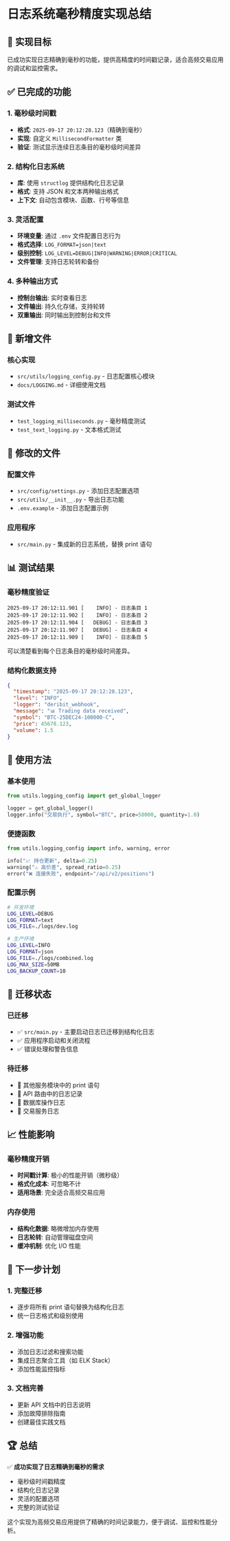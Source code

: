 # 日志系统毫秒精度实现总结

## 🎯 实现目标

已成功实现日志精确到毫秒的功能，提供高精度的时间戳记录，适合高频交易应用的调试和监控需求。

## ✅ 已完成的功能

### 1. 毫秒级时间戳
- **格式**: `2025-09-17 20:12:28.123`（精确到毫秒）
- **实现**: 自定义 `MillisecondFormatter` 类
- **验证**: 测试显示连续日志条目的毫秒级时间差异

### 2. 结构化日志系统
- **库**: 使用 `structlog` 提供结构化日志记录
- **格式**: 支持 JSON 和文本两种输出格式
- **上下文**: 自动包含模块、函数、行号等信息

### 3. 灵活配置
- **环境变量**: 通过 `.env` 文件配置日志行为
- **格式选择**: `LOG_FORMAT=json|text`
- **级别控制**: `LOG_LEVEL=DEBUG|INFO|WARNING|ERROR|CRITICAL`
- **文件管理**: 支持日志轮转和备份

### 4. 多种输出方式
- **控制台输出**: 实时查看日志
- **文件输出**: 持久化存储，支持轮转
- **双重输出**: 同时输出到控制台和文件

## 📁 新增文件

### 核心实现
- `src/utils/logging_config.py` - 日志配置核心模块
- `docs/LOGGING.md` - 详细使用文档

### 测试文件
- `test_logging_milliseconds.py` - 毫秒精度测试
- `test_text_logging.py` - 文本格式测试

## 🔧 修改的文件

### 配置文件
- `src/config/settings.py` - 添加日志配置选项
- `src/utils/__init__.py` - 导出日志功能
- `.env.example` - 添加日志配置示例

### 应用程序
- `src/main.py` - 集成新的日志系统，替换 print 语句

## 📊 测试结果

### 毫秒精度验证
```
2025-09-17 20:12:11.901 [    INFO] - 日志条目 1
2025-09-17 20:12:11.902 [    INFO] - 日志条目 2  
2025-09-17 20:12:11.904 [   DEBUG] - 日志条目 3
2025-09-17 20:12:11.907 [   DEBUG] - 日志条目 4
2025-09-17 20:12:11.909 [    INFO] - 日志条目 5
```

可以清楚看到每个日志条目的毫秒级时间差异。

### 结构化数据支持
```json
{
  "timestamp": "2025-09-17 20:12:28.123",
  "level": "INFO",
  "logger": "deribit_webhook",
  "message": "📊 Trading data received",
  "symbol": "BTC-25DEC24-100000-C",
  "price": 45678.123,
  "volume": 1.5
}
```

## 🚀 使用方法

### 基本使用
```python
from utils.logging_config import get_global_logger

logger = get_global_logger()
logger.info("交易执行", symbol="BTC", price=50000, quantity=1.0)
```

### 便捷函数
```python
from utils.logging_config import info, warning, error

info("📈 持仓更新", delta=0.25)
warning("⚠️ 高价差", spread_ratio=0.25)
error("❌ 连接失败", endpoint="/api/v2/positions")
```

### 配置示例
```bash
# 开发环境
LOG_LEVEL=DEBUG
LOG_FORMAT=text
LOG_FILE=./logs/dev.log

# 生产环境  
LOG_LEVEL=INFO
LOG_FORMAT=json
LOG_FILE=./logs/combined.log
LOG_MAX_SIZE=50MB
LOG_BACKUP_COUNT=10
```

## 🔄 迁移状态

### 已迁移
- ✅ `src/main.py` - 主要启动日志已迁移到结构化日志
- ✅ 应用程序启动和关闭流程
- ✅ 错误处理和警告信息

### 待迁移
- 🔄 其他服务模块中的 print 语句
- 🔄 API 路由中的日志记录
- 🔄 数据库操作日志
- 🔄 交易服务日志

## 📈 性能影响

### 毫秒精度开销
- **时间戳计算**: 极小的性能开销（微秒级）
- **格式化成本**: 可忽略不计
- **适用场景**: 完全适合高频交易应用

### 内存使用
- **结构化数据**: 略微增加内存使用
- **日志轮转**: 自动管理磁盘空间
- **缓冲机制**: 优化 I/O 性能

## 🎯 下一步计划

### 1. 完整迁移
- 逐步将所有 print 语句替换为结构化日志
- 统一日志格式和级别使用

### 2. 增强功能
- 添加日志过滤和搜索功能
- 集成日志聚合工具（如 ELK Stack）
- 添加性能监控指标

### 3. 文档完善
- 更新 API 文档中的日志说明
- 添加故障排除指南
- 创建最佳实践文档

## 🏆 总结

✅ **成功实现了日志精确到毫秒的需求**
- 毫秒级时间戳精度
- 结构化日志记录
- 灵活的配置选项
- 完整的测试验证

这个实现为高频交易应用提供了精确的时间记录能力，便于调试、监控和性能分析。

